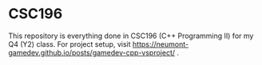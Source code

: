 # CSC196
This repository is everything done in CSC196 (C++ Programming II) for my Q4 (Y2) class.
For project setup, visit https://neumont-gamedev.github.io/posts/gamedev-cpp-vsproject/ .
